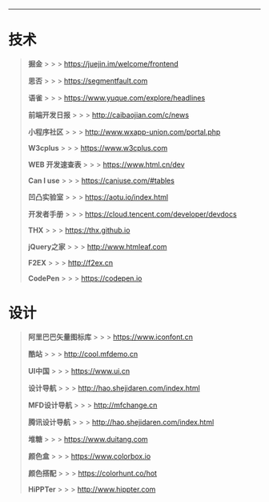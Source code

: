 [title]: # (安利一些我收藏的网站)
[date]: # (2019-08-06 &nbsp; 14:20:52)
[categories]: # (收藏)
[description]: # (给大家推荐一些我收藏夹里的网站。<br> 幸福，是拿来分享的。)
[image]: # (https://i.loli.net/2019/08/11/OaHt4CsZIPVYMG2.jpg)

---

# 技术

> **掘金** > > > https://juejin.im/welcome/frontend
>
> **思否** > > > https://segmentfault.com
>
> **语雀** > > > https://www.yuque.com/explore/headlines
>
> **前端开发日报** > > > http://caibaojian.com/c/news
>
> **小程序社区** > > > http://www.wxapp-union.com/portal.php
>
> **W3cplus** > > > https://www.w3cplus.com
>
> **WEB 开发速查表** > > > https://www.html.cn/dev
>
> **Can I use** > > > https://caniuse.com/#tables
>
> **凹凸实验室** > > > https://aotu.io/index.html
>
> **开发者手册** > > > https://cloud.tencent.com/developer/devdocs
>
> **THX** > > > https://thx.github.io
>
> **jQuery之家** > > > http://www.htmleaf.com
>
> **F2EX** > > > http://f2ex.cn
>
> **CodePen** > > > https://codepen.io
>


# 设计

> **阿里巴巴矢量图标库** > > > https://www.iconfont.cn
>
> **酷站** > > > http://cool.mfdemo.cn
>
> **UI中国** > > > https://www.ui.cn
>
> **设计导航** > > > http://hao.shejidaren.com/index.html
>
> **MFD设计导航** > > > http://mfchange.cn
>
> **腾讯设计导航** > > > http://hao.shejidaren.com/index.html
>
> **堆糖** > > > https://www.duitang.com
>
> **颜色盒** > > > https://www.colorbox.io
>
> **颜色搭配** > > > https://colorhunt.co/hot
>
> **HiPPTer** > > > http://www.hippter.com
>